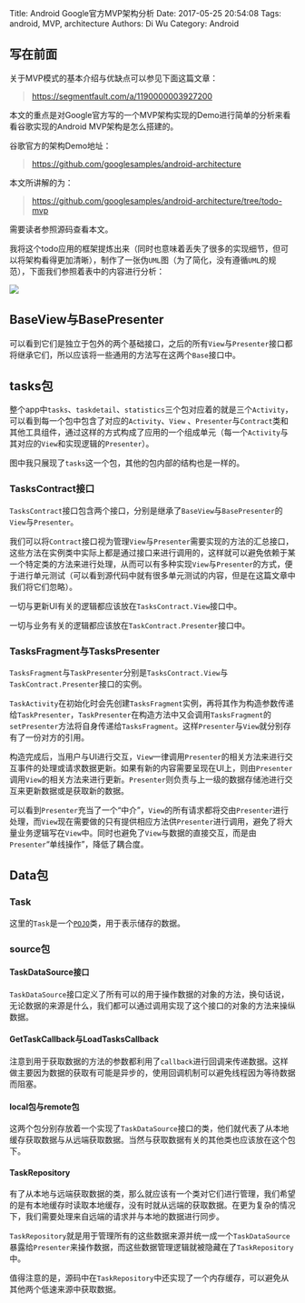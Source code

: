 Title: Android Google官方MVP架构分析
Date: 2017-05-25 20:54:08
Tags: android, MVP, architecture
Authors: Di Wu
Category: Android

## 写在前面

关于MVP模式的基本介绍与优缺点可以参见下面这篇文章：

>   https://segmentfault.com/a/1190000003927200

本文的重点是对Google官方写的一个MVP架构实现的Demo进行简单的分析来看看谷歌实现的Android MVP架构是怎么搭建的。

谷歌官方的架构Demo地址：

>   https://github.com/googlesamples/android-architecture

本文所讲解的为：

>   https://github.com/googlesamples/android-architecture/tree/todo-mvp

需要读者参照源码查看本文。

我将这个todo应用的框架提炼出来（同时也意味着丢失了很多的实现细节，但可以将架构看得更加清晰），制作了一张伪`UML`图（为了简化，没有遵循`UML`的规范），下面我们参照着表中的内容进行分析：

<!--more-->

<img src="/images/android_mvp_uml.jpg">


## BaseView与BasePresenter

可以看到它们是独立于包外的两个基础接口，之后的所有`View`与`Presenter`接口都将继承它们，所以应该将一些通用的方法写在这两个`Base`接口中。

## tasks包

整个app中`tasks`、`taskdetail`、`statistics`三个包对应着的就是三个`Activity`，可以看到每一个包中包含了对应的`Activity`、`View` 、`Presenter`与`Contract`类和其他工具组件，通过这样的方式构成了应用的一个组成单元（每一个`Activity`与其对应的`View`和实现逻辑的`Presenter`）。

图中我只展现了`tasks`这一个包，其他的包内部的结构也是一样的。

### TasksContract接口

`TasksContract`接口包含两个接口，分别是继承了`BaseView`与`BasePresenter`的`View`与`Presenter`。

我们可以将`Contract`接口视为管理`View`与`Presenter`需要实现的方法的汇总接口，这些方法在实例类中实际上都是通过接口来进行调用的，这样就可以避免依赖于某一个特定类的方法来进行处理，从而可以有多种实现`View`与`Presenter`的方式，便于进行单元测试（可以看到源代码中就有很多单元测试的内容，但是在这篇文章中我们将它们忽略）。

一切与更新UI有关的逻辑都应该放在`TasksContract.View`接口中。

一切与业务有关的逻辑都应该放在`TaskContract.Presenter`接口中。

### TasksFragment与TasksPresenter

`TasksFragment`与`TaskPresenter`分别是`TasksContract.View`与`TaskContract.Presenter`接口的实例。

`TaskActivity`在初始化时会先创建`TasksFragment`实例，再将其作为构造参数传递给`TaskPresenter`，`TaskPresenter`在构造方法中又会调用`TasksFragment`的`setPresenter`方法将自身传递给`TasksFragment`。这样`Presenter`与`View`就分别存有了一份对方的引用。

构造完成后，当用户与UI进行交互，`View`一律调用`Presenter`的相关方法来进行交互事件的处理或请求数据更新。如果有新的内容需要呈现在UI上，则由`Presenter`调用`View`的相关方法来进行更新。`Presenter`则负责与上一级的数据存储池进行交互来更新数据或是获取新的数据。

可以看到`Presenter`充当了一个“中介”，`View`的所有请求都将交由`Presenter`进行处理，而`View`现在需要做的只有提供相应方法供`Presenter`进行调用，避免了将大量业务逻辑写在`View`中。同时也避免了`View`与数据的直接交互，而是由`Presenter`“单线操作”，降低了耦合度。

## Data包

### Task

这里的`Task`是一个[`POJO`](https://en.wikipedia.org/wiki/Plain_old_Java_object)类，用于表示储存的数据。

### source包

#### TaskDataSource接口

`TaskDataSource`接口定义了所有可以的用于操作数据的对象的方法，换句话说，无论数据的来源是什么，我们都可以通过调用实现了这个接口的对象的方法来操纵数据。

#### GetTaskCallback与LoadTasksCallback

注意到用于获取数据的方法的参数都利用了`callback`进行回调来传递数据。这样做主要因为数据的获取有可能是异步的，使用回调机制可以避免线程因为等待数据而阻塞。

#### local包与remote包

这两个包分别存放着一个实现了`TaskDataSource`接口的类，他们就代表了从本地缓存获取数据与从远端获取数据。当然与获取数据有关的其他类也应该放在这个包下。

#### TaskRepository

有了从本地与远端获取数据的类，那么就应该有一个类对它们进行管理，我们希望的是有本地缓存时读取本地缓存，没有时就从远端的获取数据。在更为复杂的情况下，我们需要处理来自远端的请求并与本地的数据进行同步。

`TaskRepository`就是用于管理所有的这些数据来源并统一成一个`TaskDataSource`暴露给`Presenter`来操作数据，而这些数据管理逻辑就被隐藏在了`TaskRepository`中。

值得注意的是，源码中在`TaskRepository`中还实现了一个内存缓存，可以避免从其他两个低速来源中获取数据。
